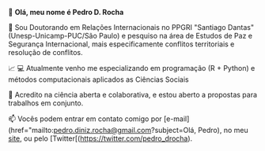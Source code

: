 👋 **Olá, meu nome é Pedro D. Rocha**



🔭 Sou Doutorando em Relações Internacionais no PPGRI "Santiago Dantas" (Unesp-Unicamp-PUC/São Paulo) e pesquiso na área de Estudos de Paz e Segurança Internacional, mais especificamente conflitos territoriais e resolução de conflitos.

:chart_with_upwards_trend: :computer: Atualmente venho me especializando em programação (R + Python) e métodos computacionais aplicados as Ciências Sociais

👯 Acredito na ciência aberta e colaborativa, e estou aberto a propostas para trabalhos em conjunto.

📫 Vocês podem entrar em contato comigo por [e-mail](href="mailto:pedro.diniz.rocha@gmail.com?subject=Olá, Pedro), no meu [site](pedrodrocha.com), ou pelo [Twitter[(https://twitter.com/pedro_drocha).

<!--
**pedrodrocha/pedrodrocha** is a ✨ _special_ ✨ repository because its `README.md` (this file) appears on your GitHub profile.




-->
